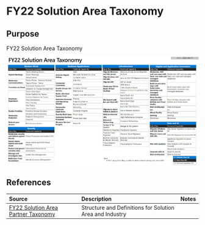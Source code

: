 # FY22 Solution Area Taxonomy

## Purpose

FY22 Solution Area Taxonomy

![FY22 Solution Area Taxonomy](./Library/TaxonomyFY22.png)

## References


Source | Description | Notes
:----- | :-----  | :-----
[FY22 Solution Area Partner Taxonomy](https://aka.ms/FY22TaxonomyPartner)|Structure and Definitions for Solution Area and Industry|
